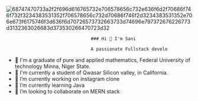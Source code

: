 ![68747470733a2f2f696d616765732e706578656c732e636f6d2f70686f746f732f3234383531352f706578656c732d70686f746f2d3234383531352e706e673f6175746f3d636f6d70726573732663733d74696e797372676226773d3132363026683d373530266470723d32](https://github.com/Sanimuhammad09/sanimuhammad09/assets/68894034/6b60a630-71f2-4e39-be34-9719e236d1c6)


                                    ### Hi 👋 I'm Sani
                                    
                                    A passionate Fullstack develo


- 🔭 I'm a graduate of pure and applied mathematics, Federal University of technology Minna, Niger State.
- 🔭 I'm currently a student of Qwasar Silicon valley, in California.
- 🔭 I’m currently working on instagram clone
- 🌱 I’m currently learning Java
- 👯 I’m looking to collaborate on MERN stack


<!--
**Sanimuhammad09/sanimuhammad09** is a ✨ _special_ ✨ repository because its `README.md` (this file) appears on your GitHub profile.

Here are some ideas to get you started:

- 🔭 I’m currently working on ...
- 🌱 I’m currently learning ...
- 👯 I’m looking to collaborate on ...
- 🤔 I’m looking for help with ...
- 💬 Ask me about ...
- 📫 How to reach me: ...
- 😄 Pronouns: ...
- ⚡ Fun fact: ...
-->
